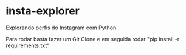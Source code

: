 # insta-explorer
Explorando perfis do Instagram com Python


Para rodar basta fazer um Git Clone e em seguida rodar "pip install -r requirements.txt"
